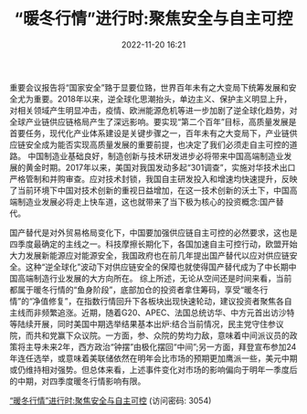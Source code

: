 ﻿---
title: “暖冬行情”进行时:聚焦安全与自主可控
date: 2022-11-20 16:21
tags:
- 专题策略
updated: 1970-01-01 08:00:00
---

重要会议报告将“国家安全”臵于显要位臵，世界百年未有之大变局下统筹发展和安全尤为重要。2018年以来，逆全球化思潮抬头，单边主义、保护主义明显上升，对相关领域产生明显冲击，疫情、欧洲能源危机等进一步加剧了逆全球化趋势，对全球产业链供应链格局产生了深远影响。要实现“第二个百年”目标，高质量发展是首要任务，现代化产业体系建设是关键步骤之一，百年未有之大变局下，产业链供应链安全成为能否实现高质量发展的重要前提，也决定了我们必须走自主可控的道路。
中国制造业基础良好，制造创新与技术研发进步必将带来中国高端制造业发展的黄金时期。2017年以来，美国对我国发动多起“301调查”，实施对华技术出口严格管制和并购审查。应对技术封锁，我国自主研发投入和增速均快速提升，反映了当前环境下中国对技术创新的重视日益增加，在这一技术创新的沃土下，中国高端制造业发展必将走上快车道，这也就带来了当下极为核心的投资概念:国产替代。
<!-- more -->
国产替代是对外贸易格局变化下，中国要加强供应链自主可控的必然要求，这也是四季度最确定的主线之一。科技摩擦长期化下，各国加速自主可控行动，欧盟开始大力发展新能源应对能源安全，我国政府也在前几年提出国产替代以应对供应链安全。这种“逆全球化”波动下对供应链安全的保障也就使得国产替代成为了中长期中国高端制造行业发展的大方向所在。
综上所述，无论从空间还是时间来看，当前都属于暖冬行情的“鱼身阶段”，底部加仓的投资者拿住筹码，享受“暖冬行情”的“净值修复”，在指数行情回升下各板块出现快速轮动，建议投资者聚焦各自主线而非频繁追涨。近期，随着G20、APEC、法国总统访华、中方元首出访沙特等陆续开展，同时美国中期选举结果基本出炉:结合当前情况，民主党守住参议院，而共和党赢下众议院。一方面，参、众院的势均力敌，意味着中间派议员的政策将主导未来2年，西方政治“钟摆”由极化摆回“中间”;另一方面，拜登宣布参加24年连任选举，或意味着美联储依然在明年会比市场的预期更加鹰派一些，美元中期或仍维持相对强势。但总体来看，上述事件变化对市场的影响偏向于明年一季度后的中期，对四季度暖冬行情影响有限。

[“暖冬行情”进行时:聚焦安全与自主可控](https://url12.ctfile.com/f/3948612-728191411-265b2a?p=3054)
(访问密码: 3054)

